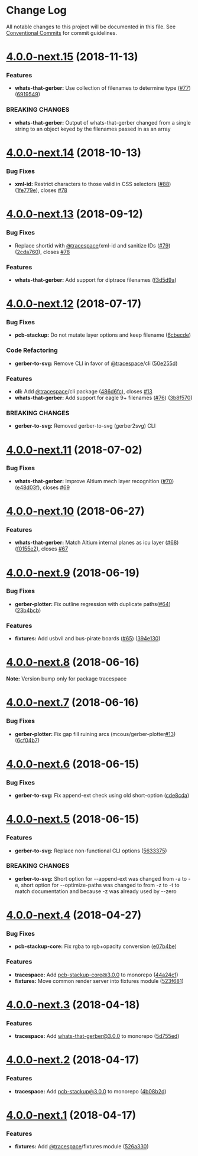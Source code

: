 # Change Log

All notable changes to this project will be documented in this file.
See [Conventional Commits](https://conventionalcommits.org) for commit guidelines.

# [4.0.0-next.15](https://github.com/tracespace/tracespace/compare/v4.0.0-next.14...v4.0.0-next.15) (2018-11-13)


### Features

* **whats-that-gerber:** Use collection of filenames to determine type ([#77](https://github.com/tracespace/tracespace/issues/77)) ([6919549](https://github.com/tracespace/tracespace/commit/6919549))


### BREAKING CHANGES

* **whats-that-gerber:** Output of whats-that-gerber changed from a single string to an
object keyed by the filenames passed in as an array





<a name="4.0.0-next.14"></a>
# [4.0.0-next.14](https://github.com/tracespace/tracespace/compare/v4.0.0-next.13...v4.0.0-next.14) (2018-10-13)


### Bug Fixes

* **xml-id:** Restrict characters to those valid in CSS selectors ([#88](https://github.com/tracespace/tracespace/issues/88)) ([1fe779e](https://github.com/tracespace/tracespace/commit/1fe779e)), closes [#78](https://github.com/tracespace/tracespace/issues/78)





<a name="4.0.0-next.13"></a>
# [4.0.0-next.13](https://github.com/tracespace/tracespace/compare/v4.0.0-next.12...v4.0.0-next.13) (2018-09-12)


### Bug Fixes

* Replace shortid with [@tracespace](https://github.com/tracespace)/xml-id and sanitize IDs ([#79](https://github.com/tracespace/tracespace/issues/79)) ([2cda760](https://github.com/tracespace/tracespace/commit/2cda760)), closes [#78](https://github.com/tracespace/tracespace/issues/78)


### Features

* **whats-that-gerber:** Add support for diptrace filenames ([f3d5d9a](https://github.com/tracespace/tracespace/commit/f3d5d9a))





<a name="4.0.0-next.12"></a>
# [4.0.0-next.12](https://github.com/tracespace/tracespace/compare/v4.0.0-next.11...v4.0.0-next.12) (2018-07-17)


### Bug Fixes

* **pcb-stackup:** Do not mutate layer options and keep filename ([6cbecde](https://github.com/tracespace/tracespace/commit/6cbecde))


### Code Refactoring

* **gerber-to-svg:** Remove CLI in favor of [@tracespace](https://github.com/tracespace)/cli ([50e255d](https://github.com/tracespace/tracespace/commit/50e255d))


### Features

* **cli:** Add [@tracespace](https://github.com/tracespace)/cli package ([486d6fc](https://github.com/tracespace/tracespace/commit/486d6fc)), closes [#13](https://github.com/tracespace/tracespace/issues/13)
* **whats-that-gerber:** Add support for eagle 9+ filenames ([#76](https://github.com/tracespace/tracespace/issues/76)) ([3b8f570](https://github.com/tracespace/tracespace/commit/3b8f570))


### BREAKING CHANGES

* **gerber-to-svg:** Removed gerber-to-svg (gerber2svg) CLI





<a name="4.0.0-next.11"></a>
# [4.0.0-next.11](https://github.com/tracespace/tracespace/compare/v4.0.0-next.10...v4.0.0-next.11) (2018-07-02)


### Bug Fixes

* **whats-that-gerber:** Improve Altium mech layer recognition ([#70](https://github.com/tracespace/tracespace/issues/70)) ([e48d03f](https://github.com/tracespace/tracespace/commit/e48d03f)), closes [#69](https://github.com/tracespace/tracespace/issues/69)





<a name="4.0.0-next.10"></a>
# [4.0.0-next.10](https://github.com/tracespace/tracespace/compare/v4.0.0-next.9...v4.0.0-next.10) (2018-06-27)


### Features

* **whats-that-gerber:** Match Altium internal planes as icu layer ([#68](https://github.com/tracespace/tracespace/issues/68)) ([f0155e2](https://github.com/tracespace/tracespace/commit/f0155e2)), closes [#67](https://github.com/tracespace/tracespace/issues/67)





<a name="4.0.0-next.9"></a>
# [4.0.0-next.9](https://github.com/tracespace/tracespace/compare/v4.0.0-next.8...v4.0.0-next.9) (2018-06-19)


### Bug Fixes

* **gerber-plotter:** Fix outline regression with duplicate paths([#64](https://github.com/tracespace/tracespace/issues/64)) ([23b4bcb](https://github.com/tracespace/tracespace/commit/23b4bcb))


### Features

* **fixtures:** Add usbvil and bus-pirate boards ([#65](https://github.com/tracespace/tracespace/issues/65)) ([394e130](https://github.com/tracespace/tracespace/commit/394e130))





<a name="4.0.0-next.8"></a>
# [4.0.0-next.8](https://github.com/tracespace/tracespace/compare/v4.0.0-next.7...v4.0.0-next.8) (2018-06-16)

**Note:** Version bump only for package tracespace





<a name="4.0.0-next.7"></a>
# [4.0.0-next.7](https://github.com/tracespace/tracespace/compare/v4.0.0-next.6...v4.0.0-next.7) (2018-06-16)


### Bug Fixes

* **gerber-plotter:** Fix gap fill ruining arcs (mcous/gerber-plotter[#13](https://github.com/tracespace/tracespace/issues/13)) ([6cf04b7](https://github.com/tracespace/tracespace/commit/6cf04b7))





<a name="4.0.0-next.6"></a>
# [4.0.0-next.6](https://github.com/tracespace/tracespace/compare/v4.0.0-next.5...v4.0.0-next.6) (2018-06-15)


### Bug Fixes

* **gerber-to-svg:** Fix append-ext check using old short-option ([cde8cda](https://github.com/tracespace/tracespace/commit/cde8cda))





<a name="4.0.0-next.5"></a>
# [4.0.0-next.5](https://github.com/tracespace/tracespace/compare/v4.0.0-next.4...v4.0.0-next.5) (2018-06-15)


### Features

* **gerber-to-svg:** Replace non-functional CLI options ([5633375](https://github.com/tracespace/tracespace/commit/5633375))


### BREAKING CHANGES

* **gerber-to-svg:** Short option for --append-ext was changed from -a to
-e, short option for --optimize-paths was changed to from -z to -t to
match documentation and because -z was already used by --zero





<a name="4.0.0-next.4"></a>
# [4.0.0-next.4](https://github.com/tracespace/tracespace/compare/v4.0.0-next.3...v4.0.0-next.4) (2018-04-27)


### Bug Fixes

* **pcb-stackup-core:** Fix rgba to rgb+opacity conversion ([e07b4be](https://github.com/tracespace/tracespace/commit/e07b4be))


### Features

* **tracespace:** Add pcb-stackup-core@3.0.0 to monorepo ([44a24c1](https://github.com/tracespace/tracespace/commit/44a24c1))
* **fixtures:** Move common render server into fixtures module ([523f681](https://github.com/tracespace/tracespace/commit/523f681))





<a name="4.0.0-next.3"></a>
# [4.0.0-next.3](https://github.com/tracespace/tracespace/compare/v4.0.0-next.2...v4.0.0-next.3) (2018-04-18)


### Features

* **tracespace:** Add whats-that-gerber@3.0.0 to monorepo ([5d755ed](https://github.com/tracespace/tracespace/commit/5d755ed))





<a name="4.0.0-next.2"></a>
# [4.0.0-next.2](https://github.com/tracespace/tracespace/compare/v4.0.0-next.1...v4.0.0-next.2) (2018-04-17)

### Features

* **tracespace:** Add pcb-stackup@3.0.0 to monorepo ([4b08b2d](https://github.com/tracespace/tracespace/commit/4b08b2d))





<a name="4.0.0-next.1"></a>
# [4.0.0-next.1](https://github.com/tracespace/tracespace/compare/v4.0.0-next.0...v4.0.0-next.1) (2018-04-17)


### Features

* **fixtures:** Add [@tracespace](https://github.com/tracespace)/fixtures module ([526a330](https://github.com/tracespace/tracespace/commit/526a330))
